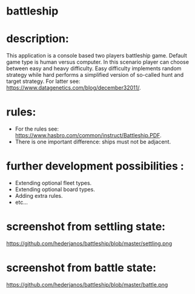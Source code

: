 # battleship

# description:

This application is a console based two players battleship game. Default game type is human versus computer.
In this scenario player can choose between easy and heavy difficulty. Easy difficulty implements random strategy
while hard performs a simplified version of so-called hunt and target strategy.
For latter see: https://www.datagenetics.com/blog/december32011/.

# rules:

- For the rules see: https://www.hasbro.com/common/instruct/Battleship.PDF.
- There is one important difference: ships must not be adjacent.

# further development possibilities :
- Extending optional fleet types.
- Extending optional board types.
- Adding extra rules.
- etc...

# screenshot from settling state:

https://github.com/hederjanos/battleship/blob/master/settling.png

# screenshot from battle state:

https://github.com/hederjanos/battleship/blob/master/battle.png